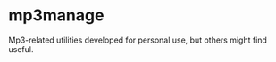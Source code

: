 mp3manage
=========

Mp3-related utilities developed for personal use, but others might find useful.

